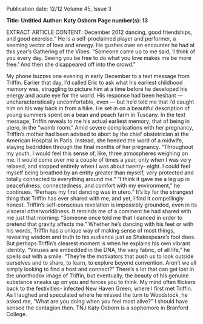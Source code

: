 Publication date: 12/12
Volume 45, Issue 3

**Title: Untitled**
**Author: Katy Osborn**
**Page number(s): 13**

EXTRACT ARTICLE CONTENT:
December 2012
dancing, good friendships, and good exercise.“ He is a 
self-proclaimed player and performer, a seeming vector 
of love and energy. He gushes over an encounter he had 
at this year’s Gathering of  the Vibes. “Someone came up to 
me said, ‘I think of you every day. Seeing you be free to 
do what you love makes me be more free.’ And then she 
disappeared off into the crowd.” 

My phone buzzes one evening in early December 
to a text message from Triffin. Earlier that 
day, I’d called Eric to ask what his earliest childhood 
memory was, struggling to picture him at a time before 
he developed his energy and acute eye for the world. 
His response had been hesitant — uncharacteristically 
uncomfortable, even — but he’d told me that I’d caught 
him on his way back in from a hike. He set in on a 
beautiful description of young summers spent on a bean 
and peach farm in Tuscany. 
In the text message, Triffin reveals to me his actual 
earliest memory; that of being in utero, in the “womb 
room.” Amid severe complications with her pregnancy, 
Triffin’s mother had been advised to abort by the chief 
obstetrician at the American Hospital in Paris. Instead, 
she heeded the word of a midwife, staying bedridden 
through the final months of her pregnancy.
“Throughout my youth, I would feel this sense of, 
like, three atmospheres weighing on me. It would come 
over me a couple of times a year, only when I was very 
relaxed, and stopped entirely when I was about twenty-
eight. I could feel myself being breathed by an entity 
greater than myself, very protected and totally connected 
to everything around me.” 
“I think it gave me a leg up in peacefulness, 
connectedness, and comfort with my environment,” he 
continues. “Perhaps my first dancing was in utero.”
It’s by far the strangest thing that Triffin has 
ever shared with me, and yet, I find it compellingly 
honest. Triffin’s self-conscious revelation is impossibly 
grounded, even in its visceral otherworldliness. 
It reminds me of a comment he had shared with me 
just that morning: “Someone once told me that I danced 
in order to pretend that gravity affects me.”
Whether he’s dancing with his feet or with his words, 
Triffin has a unique way of making sense of most 
things, revealing wisdom and truth to his audience just 
as Shakespeare’s fool does. But perhaps Triffin’s clearest 
moment is when he explains his own vibrant identity. 
“Viruses are embedded in the DNA, the very fabric, 
of all life,” he spells out with a smile. “They’re the 
motivators that push us to look outside ourselves and to 
share, to learn, to explore beyond convention. Aren’t we 
all simply looking to find a host and connect?”
There’s a lot that can get lost in the unorthodox 
image of Triffin, but eventually, the beauty of his 
genuine substance sneaks up on you and forces you 
to think. My mind often flickers back to the festivities-
infected New Haven Green, where I first met Triffin. 
As I laughed and speculated where he missed the turn 
to Woodstock, he asked me, “What are you doing when 
you feel most alive?” 
I should have sensed the contagion then.
TNJ
Katy Osborn is a sophomore in Branford College.